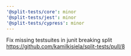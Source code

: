 ```yaml
---
'@split-tests/core': minor
'@split-tests/jest': minor
'@split-tests/cypress': minor
---
```


Fix missing testsuites in junit breaking split https://github.com/kamilkisiela/split-tests/pull/8

